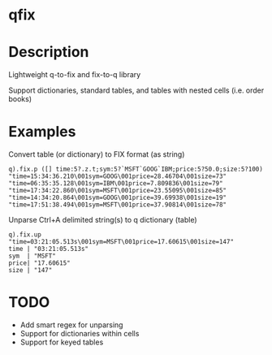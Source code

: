 # qfix

# Description

Lightweight q-to-fix and fix-to-q library

Support dictionaries, standard tables, and tables with nested cells (i.e. order books)


# Examples

Convert table (or dictionary) to FIX format (as string)
```
q).fix.p ([] time:5?.z.t;sym:5?`MSFT`GOOG`IBM;price:5?50.0;size:5?100)
"time=15:34:36.210\001sym=GOOG\001price=28.46704\001size=73"
"time=06:35:35.128\001sym=IBM\001price=7.809836\001size=79"
"time=17:34:22.860\001sym=MSFT\001price=23.55095\001size=85"
"time=14:34:20.864\001sym=GOOG\001price=39.69938\001size=19"
"time=17:51:38.494\001sym=MSFT\001price=37.90814\001size=78"
```

Unparse Ctrl+A delimited string(s) to q dictionary (table)
```
q).fix.up "time=03:21:05.513s\001sym=MSFT\001price=17.60615\001size=147"
time | "03:21:05.513s"
sym  | "MSFT"         
price| "17.60615"     
size | "147"      
```

# TODO
* Add smart regex for unparsing
* Support for dictionaries within cells
* Support for keyed tables
